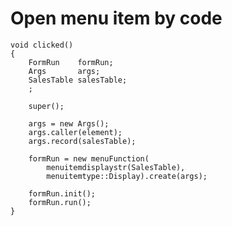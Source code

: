 # Open menu item by code #

    void clicked()
    {
	    FormRun    formRun;
	    Args       args;
		SalesTable salesTable;
	    ;
	    
	    super();
	    
	    args = new Args();
	    args.caller(element);
	    args.record(salesTable);
	    
	    formRun = new menuFunction(
		    menuitemdisplaystr(SalesTable),
		    menuitemtype::Display).create(args);
	    
	    formRun.init();
	    formRun.run();
    }